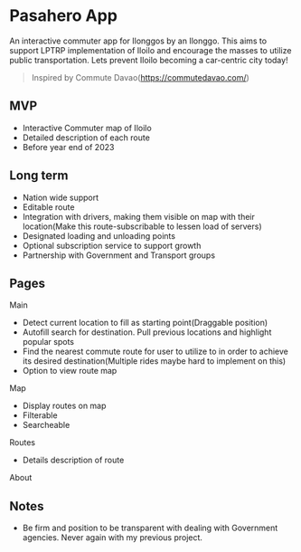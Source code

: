 # Pasahero App

An interactive commuter app for Ilonggos by an Ilonggo. This aims to support LPTRP implementation of Iloilo and encourage
the masses to utilize public transportation. Lets prevent Iloilo becoming a car-centric city today!

> Inspired by Commute Davao(https://commutedavao.com/)

## MVP

- Interactive Commuter map of Iloilo
- Detailed description of each route
- Before year end of 2023

## Long term

- Nation wide support
- Editable route
- Integration with drivers, making them visible on map with their location(Make this route-subscribable to lessen load
of servers)
- Designated loading and unloading points
- Optional subscription service to support growth
- Partnership with Government and Transport groups

## Pages

Main
- Detect current location to fill as starting point(Draggable position)
- Autofill search for destination. Pull previous locations and highlight popular spots
- Find the nearest commute route for user to utilize to in order to achieve its desired destination(Multiple rides maybe
hard to implement on this)
- Option to view route map

Map
- Display routes on map
- Filterable
- Searcheable

Routes
- Details description of route

About

## Notes

- Be firm and position to be transparent with dealing with Government agencies. Never again with my previous project.